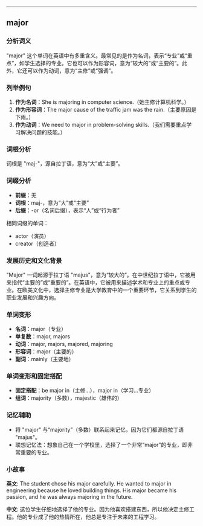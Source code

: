 
---------------
## major
### 分析词义
"major" 这个单词在英语中有多重含义。最常见的是作为名词，表示“专业”或“重点”，如学生选择的专业。它也可以作为形容词，意为“较大的”或“主要的”。此外，它还可以作为动词，意为“主修”或“强调”。

### 列举例句
1. **作为名词**：She is majoring in computer science.（她主修计算机科学。）
2. **作为形容词**：The major cause of the traffic jam was the rain.（主要原因是下雨。）
3. **作为动词**：We need to major in problem-solving skills.（我们需要重点学习解决问题的技能。）

### 词根分析
词根是 "maj-"，源自拉丁语，意为“大”或“主要”。

### 词缀分析
- **前缀**：无
- **词根**：maj-，意为“大”或“主要”
- **后缀**：-or（名词后缀），表示“人”或“行为者”

相同词缀的单词：
- actor（演员）
- creator（创造者）

### 发展历史和文化背景
"Major" 一词起源于拉丁语 "majus"，意为“较大的”。在中世纪拉丁语中，它被用来指代“主要的”或“重要的”。在英语中，它被用来描述学术和专业上的重点或专业。在欧美文化中，选择主修专业是大学教育中的一个重要环节，它关系到学生的职业发展和兴趣方向。

### 单词变形
- **名词**：major（专业）
- **单复数**：major, majors
- **动词**：major, majors, majored, majoring
- **形容词**：major（主要的）
- **副词**：mainly（主要地）

### 单词变形和固定搭配
- **固定搭配**：be major in（主修...），major in（学习...专业）
- **组词**：majority（多数），majestic（雄伟的）

### 记忆辅助
- 将 "major" 与“majority”（多数）联系起来记忆，因为它们都源自拉丁语 "majus"。
- 联想记忆法：想象自己在一个学校里，选择了一个非常“major”的专业，即非常重要的专业。

### 小故事
**英文**:
The student chose his major carefully. He wanted to major in engineering because he loved building things. His major became his passion, and he was always majoring in the future.

**中文**:
这位学生仔细地选择了他的专业。因为他喜欢搭建东西，所以他决定主修工程。他的专业成了他的热情所在，他总是专注于未来的工程学习。

